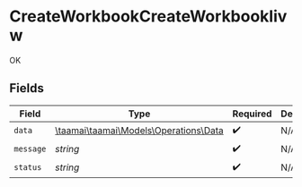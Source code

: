 # CreateWorkbookCreateWorkbooklivw

OK


## Fields

| Field                                                                    | Type                                                                     | Required                                                                 | Description                                                              |
| ------------------------------------------------------------------------ | ------------------------------------------------------------------------ | ------------------------------------------------------------------------ | ------------------------------------------------------------------------ |
| `data`                                                                   | [\taamai\taamai\Models\Operations\Data](../../models/operations/Data.md) | :heavy_check_mark:                                                       | N/A                                                                      |
| `message`                                                                | *string*                                                                 | :heavy_check_mark:                                                       | N/A                                                                      |
| `status`                                                                 | *string*                                                                 | :heavy_check_mark:                                                       | N/A                                                                      |